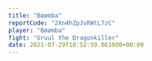 ```yaml
---
title: "Bøømba"
reportCode: "2Xn4hZpJvRWtL7zC"
player: "Bøømba"
fight: "Gruul the Dragonkiller"
date: 2021-07-29T18:52:59.061000+00:00
---
```


